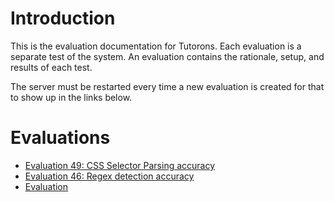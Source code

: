 # Introduction

This is the evaluation documentation for Tutorons.  Each evaluation is a separate test of the system.  An evaluation contains the rationale, setup, and results of each test.

The server must be restarted every time a new evaluation is created for that to show up in the links below.

# Evaluations

* [Evaluation 49: CSS Selector Parsing accuracy](eval/eval49)
* [Evaluation 46: Regex detection accuracy](eval/eval46)
* [Evaluation](eval/eval39)

